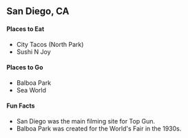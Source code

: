 ## San Diego, CA

#### Places to Eat
- City Tacos (North Park)
- Sushi N Joy

#### Places to Go
- Balboa Park
- Sea World

#### Fun Facts
- San Diego was the main filming site for Top Gun.
- Balboa Park was created for the World's Fair in the 1930s.

